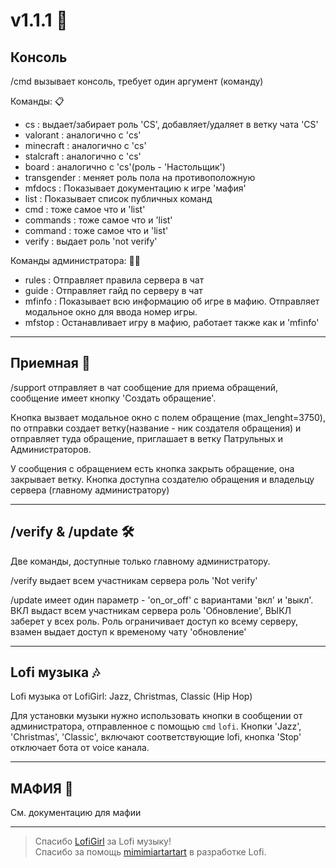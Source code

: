 # v1.1.1 🤖

## Консоль 
/cmd вызывает консоль, требует один аргумент (команду)

Команды: 📋
- cs : выдает/забирает роль 'CS', добавляет/удаляет в ветку чата 'CS'
- valorant : аналогично с 'cs'
- minecraft : аналогично с 'cs'
- stalcraft : аналогично с 'cs'
- board : аналогично с 'cs'(роль - 'Настольщик')
- transgender : меняет роль пола на противоположную
- mfdocs : Показывает документацию к игре 'мафия'
- list : Показывает список публичных команд
- cmd : тоже самое что и 'list'
- commands : тоже самое что и 'list'
- command : тоже самое что и 'list'
- verify : выдает роль 'not verify'

Команды администратора: 🧑‍💻
- rules : Отправляет правила сервера в чат
- guide : Отправляет гайд по серверу в чат
- mfinfo : Показывает всю информацию об игре в мафию. Отправляет модальное окно для ввода номер игры.
- mfstop : Останавливает игру в мафию, работает также как и 'mfinfo'

***

## Приемная 🤵
/support отправляет в чат сообщение для приема обращений, сообщение имеет кнопку 'Создать обращение'.

Кнопка вызвает модальное окно с полем обращение (max_lenght=3750), по отправки создает ветку(название - ник создателя обращения) и отправляет туда обращение, приглашает в ветку Патрульных и Администраторов.

У сообщения с обращением есть кнопка закрыть обращение, она закрывает ветку. Кнопка доступна создателю обращения и владельцу сервера (главному администратору)

***

## /verify & /update 🛠️
Две команды, доступные только главному администратору. 

/verify выдает всем участникам сервера роль 'Not verify'

/update имеет один параметр - 'on_or_off' с вариантами 'вкл' и 'выкл'. ВКЛ выдаст всем участникам сервера роль 'Обновление', ВЫКЛ заберет у всех роль. Роль ограничивает доступ ко всему серверу, взамен выдает доступ к временому чату 'обновление'

***
## Lofi музыка 🎶
Lofi музыка от LofiGirl: Jazz, Christmas, Classic (Hip Hop)

Для установки музыки нужно использовать кнопки в сообщении от администратора, отправленное с помощью `cmd` ``lofi``. Кнопки 'Jazz', 'Christmas', 'Classic', включают соответствующие lofi, кнопка 'Stop' отключает бота от voice канала.
***
## МАФИЯ 🔪
См. документацию для мафии

***
> Спасибо [LofiGirl](https://www.youtube.com/@LofiGirl) за Lofi музыку! <br>
> Cпасибо за помощь [mimimiartartart](https://github.com/mimimiartartart) в разработке Lofi.